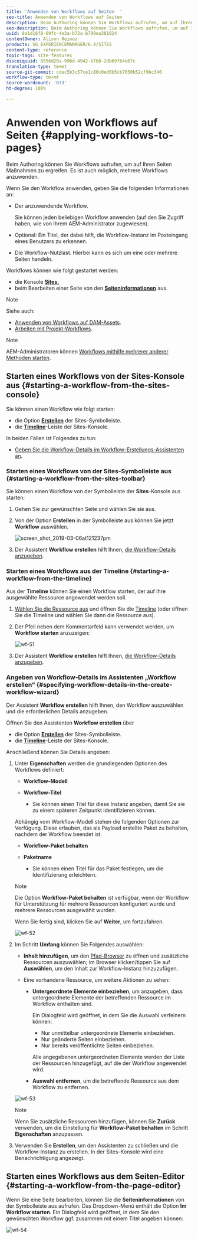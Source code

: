 ```yaml
---
title: 'Anwenden von Workflows auf Seiten  '
seo-title: Anwenden von Workflows auf Seiten
description: Beim Authoring können Sie Workflows aufrufen, um auf Ihren Seiten Aktionen auszuführen. Es ist auch möglich, mehrere Workflows anzuwenden.
seo-description: Beim Authoring können Sie Workflows aufrufen, um auf Ihren Seiten Aktionen auszuführen. Es ist auch möglich, mehrere Workflows anzuwenden.
uuid: 8a1d16f8-69fc-4e3a-b72a-b799ea381024
contentOwner: Alison Heimoz
products: SG_EXPERIENCEMANAGER/6.4/SITES
content-type: reference
topic-tags: site-features
discoiquuid: 8556d20a-99bd-4942-b7b8-2db69f64e67c
translation-type: tm+mt
source-git-commit: cdec5b3c57ce1c80c0ed6b5cb7650b52cf9bc340
workflow-type: tm+mt
source-wordcount: '673'
ht-degree: 100%

---
```



# Anwenden von Workflows auf Seiten  {#applying-workflows-to-pages}

Beim Authoring können Sie Workflows aufrufen, um auf Ihren Seiten Maßnahmen zu ergreifen. Es ist auch möglich, mehrere Workflows anzuwenden.

Wenn Sie den Workflow anwenden, geben Sie die folgenden Informationen an:

* Der anzuwendende Workflow.

   Sie können jeden beliebigen Workflow anwenden (auf den Sie Zugriff haben, wie von Ihrem AEM-Administrator zugewiesen).

* Optional: Ein Titel, der dabei hilft, die Workflow-Instanz im Posteingang eines Benutzers zu erkennen.
* Die Workflow-Nutzlast. Hierbei kann es sich um eine oder mehrere Seiten handeln.

Workflows können wie folgt gestartet werden:

* die Konsole **[Sites.](#starting-a-workflow-from-the-sites-console)**
* beim Bearbeiten einer Seite von den **[Seiteninformationen](#starting-a-workflow-from-the-page-editor)** aus.

>[!NOTE]
>
>Siehe auch:
>
>* [Anwenden von Workflows auf DAM-Assets](/help/assets/assets-workflow.md).
>* [Arbeiten mit Projekt-Workflows](/help/sites-authoring/projects-with-workflows.md).

>



>[!NOTE]
>
>AEM-Administratoren können [Workflows mithilfe mehrerer anderer Methoden starten](/help/sites-administering/workflows-starting.md).

## Starten eines Workflows von der Sites-Konsole aus {#starting-a-workflow-from-the-sites-console}

Sie können einen Workflow wie folgt starten:

* die Option **[Erstellen](#starting-a-workflow-from-the-sites-toolbar)** der Sites-Symbolleiste.
*  die **[Timeline](#starting-a-workflow-from-the-timeline)**-Leiste der Sites-Konsole.

In beiden Fällen ist Folgendes zu tun:

* [Geben Sie die Workflow-Details im Workflow-Erstellungs-Assistenten an](#specifying-workflow-details-in-the-create-workflow-wizard).

### Starten eines Workflows von der Sites-Symbolleiste aus {#starting-a-workflow-from-the-sites-toolbar}

Sie können einen Workflow von der Symbolleiste der **Sites**-Konsole aus starten:

1. Gehen Sie zur gewünschten Seite und wählen Sie sie aus.

1. Von der Option **Erstellen** in der Symbolleiste aus können Sie jetzt **Workflow** auswählen.

   ![screen_shot_2019-03-06at121237pm](assets/screen_shot_2019-03-06at121237pm.png)

1. Der Assistent **Workflow erstellen** hilft Ihnen, [die Workflow-Details anzugeben](#specifying-workflow-details-in-the-create-workflow-wizard).

### Starten eines Workflows aus der Timeline      {#starting-a-workflow-from-the-timeline}

Aus der **Timeline** können Sie einen Workflow starten, der auf Ihre ausgewählte Ressource angewendet werden soll.

1. [Wählen Sie die Ressource aus](/help/sites-authoring/basic-handling.md#viewing-and-selecting-resources) und öffnen Sie die [Timeline](/help/sites-authoring/basic-handling.md#timeline) (oder öffnen Sie die Timeline und wählen Sie dann die Ressource aus).
1. Der Pfeil neben dem Kommentarfeld kann verwendet werden, um **Workflow starten** anzuzeigen:

   ![wf-51](assets/wf-51.png)

1. Der Assistent **Workflow erstellen** hilft Ihnen, [die Workflow-Details anzugeben](#specifying-workflow-details-in-the-create-workflow-wizard).

### Angeben von Workflow-Details im Assistenten „Workflow erstellen“       {#specifying-workflow-details-in-the-create-workflow-wizard}

Der Assistent **Workflow erstellen** hilft Ihnen, den Workflow auszuwählen und die erforderlichen Details anzugeben.

Öffnen Sie den Assistenten **Workflow erstellen** über

* die Option **[Erstellen](#starting-a-workflow-from-the-sites-toolbar)** der Sites-Symbolleiste.
*  die **[Timeline](#starting-a-workflow-from-the-timeline)**-Leiste der Sites-Konsole.

Anschließend können Sie Details angeben:

1. Unter **Eigenschaften** werden die grundlegenden Optionen des Workflows definiert:

   * **Workflow-Modell**
   * **Workflow-Titel**

      * Sie können einen Titel für diese Instanz angeben, damit Sie sie zu einem späteren Zeitpunkt identifizieren können.

   Abhängig vom Workflow-Modell stehen die folgenden Optionen zur Verfügung. Diese erlauben, das als Payload erstellte Paket zu behalten, nachdem der Workflow beendet ist.

   * **Workflow-Paket behalten**
   * **Paketname**

      * Sie können einen Titel für das Paket festlegen, um die Identifizierung erleichtern.
   >[!NOTE]
   >
   >Die Option **Workflow-Paket behalten** ist verfügbar, wenn der Workflow für Unterstützung für mehrere Ressourcen konfiguriert wurde und mehrere Ressourcen ausgewählt wurden.[](/help/sites-developing/workflows-models.md#configuring-a-workflow-for-multi-resource-support)

   Wenn Sie fertig sind, klicken Sie auf **Weiter**, um fortzufahren.

   ![wf-52](assets/wf-52.png)

1. Im Schritt **Umfang** können Sie Folgendes auswählen:

   * **Inhalt hinzufügen**, um den [Pfad-Browser](/help/sites-authoring/author-environment-tools.md#path-browser) zu öffnen und zusätzliche Ressourcen auszuwählen; im Browser klicken/tippen Sie auf **Auswählen**, um den Inhalt zur Workflow-Instanz hinzuzufügen.
   * Eine vorhandene Ressource, um weitere Aktionen zu sehen:

      * **Untergeordnete Elemente einbeziehen**, um anzugeben, dass untergeordnete Elemente der betreffenden Ressource im Workflow enthalten sind.

         Ein Dialogfeld wird geöffnet, in dem Sie die Auswahl verfeinern können:

         * Nur unmittelbar untergeordnete Elemente einbeziehen.
         * Nur geänderte Seiten einbeziehen.
         * Nur bereits veröffentlichte Seiten einbeziehen.

         Alle angegebenen untergeordneten Elemente werden der Liste der Ressourcen hinzugefügt, auf die der Workflow angewendet wird.

      * **Auswahl entfernen**, um die betreffende Ressource aus dem Workflow zu entfernen.

   ![wf-53](assets/wf-53.png)

   >[!NOTE]
   >
   >Wenn Sie zusätzliche Ressourcen hinzufügen, können Sie **Zurück** verwenden, um die Einstellung für **Workflow-Paket behalten** im Schritt **Eigenschaften** anzupassen.

1. Verwenden Sie **Erstellen**, um den Assistenten zu schließen und die Workflow-Instanz zu erstellen. In der Sites-Konsole wird eine Benachrichtigung angezeigt.

## Starten eines Workflows aus dem Seiten-Editor {#starting-a-workflow-from-the-page-editor}

Wenn Sie eine Seite bearbeiten, können Sie die **Seiteninformationen** von der Symbolleiste aus aufrufen. Das Dropdown-Menü enthält die Option **Im Workflow starten**. Ein Dialogfeld wird geöffnet, in dem Sie den gewünschten Workflow ggf. zusammen mit einem Titel angeben können:

![wf-54](assets/wf-54.png)

